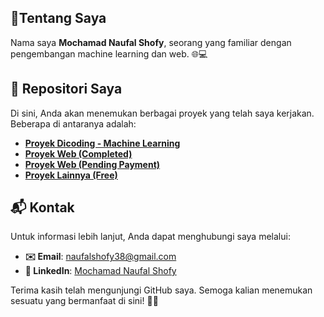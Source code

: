 ## 👥Tentang Saya
Nama saya **Mochamad Naufal Shofy**, seorang yang familiar dengan pengembangan machine learning dan web. 🌐💻

## 📂 Repositori Saya
Di sini, Anda akan menemukan berbagai proyek yang telah saya kerjakan. Beberapa di antaranya adalah:

- **[Proyek Dicoding - Machine Learning](https://github.com/nopalsh/dicoding-machine-learning)**
- **[Proyek Web (Completed)](https://github.com/nopalsh/web-project-archive)** 
- **[Proyek Web (Pending Payment)](https://github.com/nopalsh/3-web-projects)** 
- **[Proyek Lainnya (Free)](https://github.com/nopalsh/my-projects)** 

## 📬 Kontak

Untuk informasi lebih lanjut, Anda dapat menghubungi saya melalui:
- **✉️ Email**: naufalshofy38@gmail.com
- **🔗 LinkedIn**: [Mochamad Naufal Shofy](https://www.linkedin.com/in/mochamad-naufal-shofy)

Terima kasih telah mengunjungi GitHub saya. Semoga kalian menemukan sesuatu yang bermanfaat di sini! 🙏🚀
